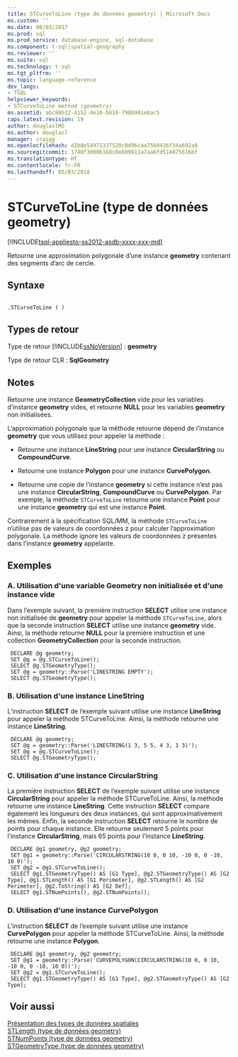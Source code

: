 ```yaml
---
title: STCurveToLine (type de données geometry) | Microsoft Docs
ms.custom: ''
ms.date: 08/03/2017
ms.prod: sql
ms.prod_service: database-engine, sql-database
ms.component: t-sql|spatial-geography
ms.reviewer: ''
ms.suite: sql
ms.technology: t-sql
ms.tgt_pltfrm: ''
ms.topic: language-reference
dev_langs:
- TSQL
helpviewer_keywords:
- STCurveToLine method (geometry)
ms.assetid: abc80b32-4152-4e10-b816-798b901e0ac5
caps.latest.revision: 19
author: douglaslMS
ms.author: douglasl
manager: craigg
ms.openlocfilehash: d2b8e54971337520c8d96caa7560436f34a692a8
ms.sourcegitcommit: 1740f3090b168c0e809611a7aa6fd514075616bf
ms.translationtype: HT
ms.contentlocale: fr-FR
ms.lasthandoff: 05/03/2018
---
```

# <a name="stcurvetoline-geometry-data-type"></a>STCurveToLine (type de données geometry)
[!INCLUDE[tsql-appliesto-ss2012-asdb-xxxx-xxx-md](../../includes/tsql-appliesto-ss2012-asdb-xxxx-xxx-md.md)]

Retourne une approximation polygonale d’une instance **geometry** contenant des segments d’arc de cercle.
  
## <a name="syntax"></a>Syntaxe  
  
```  
  
.STCurveToLine ( )  
```  
  
## <a name="return-types"></a>Types de retour  
 Type de retour [!INCLUDE[ssNoVersion](../../includes/ssnoversion-md.md)] : **geometry**  
  
 Type de retour CLR : **SqlGeometry**  
  
## <a name="remarks"></a>Notes   
 Retourne une instance **GeometryCollection** vide pour les variables d’instance **geometry** vides, et retourne **NULL** pour les variables **geometry** non initialisées.  
  
 L’approximation polygonale que la méthode retourne dépend de l’instance **geometry** que vous utilisez pour appeler la méthode :  
  
-   Retourne une instance **LineString** pour une instance **CircularString** ou **CompoundCurve**.  
  
-   Retourne une instance **Polygon** pour une instance **CurvePolygon**.  
  
-   Retourne une copie de l’instance **geometry** si cette instance n’est pas une instance **CircularString**, **CompoundCurve** ou **CurvePolygon**. Par exemple, la méthode `STCurveToLine` retourne une instance **Point** pour une instance **geometry** qui est une instance **Point**.  
  
 Contrairement à la spécification SQL/MM, la méthode `STCurveToLine` n’utilise pas de valeurs de coordonnées z pour calculer l’approximation polygonale. La méthode ignore les valeurs de coordonnées z présentes dans l’instance **geometry** appelante.  
  
## <a name="examples"></a>Exemples  
  
### <a name="a-using-an-uninitialized-geometry-variable-and-empty-instance"></a>A. Utilisation d'une variable Geometry non initialisée et d'une instance vide  
 Dans l’exemple suivant, la première instruction **SELECT** utilise une instance non initialisée de **geometry** pour appeler la méthode `STCurveToLine`, alors que la seconde instruction **SELECT** utilise une instance **geometry** vide. Ainsi, la méthode retourne **NULL** pour la première instruction et une collection **GeometryCollection** pour la seconde instruction.  
  
```
 DECLARE @g geometry; 
 SET @g = @g.STCurveToLine(); 
 SELECT @g.STGeometryType(); 
 SET @g = geometry::Parse('LINESTRING EMPTY'); 
 SELECT @g.STGeometryType();
 ```  
  
### <a name="b-using-a-linestring-instance"></a>B. Utilisation d'une instance LineString  
 L’instruction **SELECT** de l’exemple suivant utilise une instance **LineString** pour appeler la méthode STCurveToLine. Ainsi, la méthode retourne une instance **LineString**.  
  
```
 DECLARE @g geometry; 
 SET @g = geometry::Parse('LINESTRING(1 3, 5 5, 4 3, 1 3)'); 
 SET @g = @g.STCurveToLine(); 
 SELECT @g.STGeometryType();
 ```  
  
### <a name="c-using-a-circularstring-instance"></a>C. Utilisation d'une instance CircularString  
 La première instruction **SELECT** de l’exemple suivant utilise une instance **CircularString** pour appeler la méthode STCurveToLine. Ainsi, la méthode retourne une instance **LineString**. Cette instruction **SELECT** compare également les longueurs des deux instances, qui sont approximativement les mêmes.  Enfin, la seconde instruction **SELECT** retourne le nombre de points pour chaque instance.  Elle retourne seulement 5 points pour l’instance **CircularString**, mais 65 points pour l’instance **LineString**.  
  
```
 DECLARE @g1 geometry, @g2 geometry; 
 SET @g1 = geometry::Parse('CIRCULARSTRING(10 0, 0 10, -10 0, 0 -10, 10 0)'); 
 SET @g2 = @g1.STCurveToLine(); 
 SELECT @g1.STGeometryType() AS [G1 Type], @g2.STGeometryType() AS [G2 Type], @g1.STLength() AS [G1 Perimeter], @g2.STLength() AS [G2 Perimeter], @g2.ToString() AS [G2 Def]; 
 SELECT @g1.STNumPoints(), @g2.STNumPoints();
 ```  
  
### <a name="d-using-a-curvepolygon-instance"></a>D. Utilisation d'une instance CurvePolygon  
 L’instruction **SELECT** de l’exemple suivant utilise une instance **CurvePolygon** pour appeler la méthode STCurveToLine. Ainsi, la méthode retourne une instance **Polygon**.  
  
```
 DECLARE @g1 geometry, @g2 geometry; 
 SET @g1 = geometry::Parse('CURVEPOLYGON(CIRCULARSTRING(10 0, 0 10, -10 0, 0 -10, 10 0))'); 
 SET @g2 = @g1.STCurveToLine(); 
 SELECT @g1.STGeometryType() AS [G1 Type], @g2.STGeometryType() AS [G2 Type];
 ```  
  
## <a name="see-also"></a> Voir aussi  
 [Présentation des types de données spatiales](../../relational-databases/spatial/spatial-data-types-overview.md)   
 [STLength &#40;type de données geometry&#41;](../../t-sql/spatial-geometry/stlength-geometry-data-type.md)   
 [STNumPoints &#40;type de données geometry&#41;](../../t-sql/spatial-geometry/stnumpoints-geometry-data-type.md)   
 [STGeometryType &#40;type de données geometry&#41;](../../t-sql/spatial-geometry/stgeometrytype-geometry-data-type.md)  
  
  

